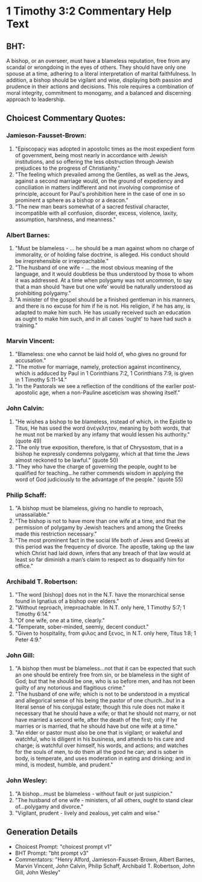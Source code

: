 # 1 Timothy 3:2 Commentary Help Text

## BHT:
A bishop, or an overseer, must have a blameless reputation, free from any scandal or wrongdoing in the eyes of others. They should have only one spouse at a time, adhering to a literal interpretation of marital faithfulness. In addition, a bishop should be vigilant and wise, displaying both passion and prudence in their actions and decisions. This role requires a combination of moral integrity, commitment to monogamy, and a balanced and discerning approach to leadership.

## Choicest Commentary Quotes:
### Jamieson-Fausset-Brown:
1. "Episcopacy was adopted in apostolic times as the most expedient form of government, being most nearly in accordance with Jewish institutions, and so offering the less obstruction through Jewish prejudices to the progress of Christianity."
2. "The feeling which prevailed among the Gentiles, as well as the Jews, against a second marriage would, on the ground of expediency and conciliation in matters indifferent and not involving compromise of principle, account for Paul's prohibition here in the case of one in so prominent a sphere as a bishop or a deacon."
3. "The new man bears somewhat of a sacred festival character, incompatible with all confusion, disorder, excess, violence, laxity, assumption, harshness, and meanness."

### Albert Barnes:
1. "Must be blameless - ... he should be a man against whom no charge of immorality, or of holding false doctrine, is alleged. His conduct should be irreprehensible or irreproachable."
2. "The husband of one wife - ... the most obvious meaning of the language, and it would doubtless be thus understood by those to whom it was addressed. At a time when polygamy was not uncommon, to say that a man should 'have but one wife' would be naturally understood as prohibiting polygamy."
3. "A minister of the gospel should be a finished gentleman in his manners, and there is no excuse for him if he is not. His religion, if he has any, is adapted to make him such. He has usually received such an education as ought to make him such, and in all cases 'ought' to have had such a training."

### Marvin Vincent:
1. "Blameless: one who cannot be laid hold of, who gives no ground for accusation."
2. "The motive for marriage, namely, protection against incontinency, which is adduced by Paul in 1 Corinthians 7:2, 1 Corinthians 7:9, is given in 1 Timothy 5:11-14."
3. "In the Pastorals we see a reflection of the conditions of the earlier post-apostolic age, when a non-Pauline asceticism was showing itself."

### John Calvin:
1. "He wishes a bishop to be blameless, instead of which, in the Epistle to Titus, He has used the word ἀνέγκλητον, meaning by both words, that he must not be marked by any infamy that would lessen his authority." (quote 49)
2. "The only true exposition, therefore, is that of Chrysostom, that in a bishop he expressly condemns polygamy, which at that time the Jews almost reckoned to be lawful." (quote 50)
3. "They who have the charge of governing the people, ought to be qualified for teaching...he rather commends wisdom in applying the word of God judiciously to the advantage of the people." (quote 55)

### Philip Schaff:
1. "A bishop must be blameless, giving no handle to reproach, unassailable."
2. "The bishop is not to have more than one wife at a time, and that the permission of polygamy by Jewish teachers and among the Greeks made this restriction necessary."
3. "The most prominent fact in the social life both of Jews and Greeks at this period was the frequency of divorce. The apostle, taking up the law which Christ had laid down, infers that any breach of that law would at least so far diminish a man’s claim to respect as to disqualify him for office."

### Archibald T. Robertson:
1. "The word [bishop] does not in the N.T. have the monarchical sense found in Ignatius of a bishop over elders." 
2. "Without reproach, irreproachable. In N.T. only here, 1 Timothy 5:7; 1 Timothy 6:14."
3. "Of one wife, one at a time, clearly."
4. "Temperate, sober-minded, seemly, decent conduct."
5. "Given to hospitality, from φιλος and ξενος, in N.T. only here, Titus 1:8; 1 Peter 4:9."

### John Gill:
1. "A bishop then must be blameless...not that it can be expected that such an one should be entirely free from sin, or be blameless in the sight of God; but that he should be one, who is so before men, and has not been guilty of any notorious and flagitious crime."
2. "The husband of one wife; which is not to be understood in a mystical and allegorical sense of his being the pastor of one church...but in a literal sense of his conjugal estate; though this rule does not make it necessary that he should have a wife; or that he should not marry, or not have married a second wife, after the death of the first; only if he marries or is married, that he should have but one wife at a time."
3. "An elder or pastor must also be one that is vigilant; or wakeful and watchful, who is diligent in his business, and attends to his care and charge; is watchful over himself, his words, and actions; and watches for the souls of men, to do them all the good he can; and is sober in body, is temperate, and uses moderation in eating and drinking; and in mind, is modest, humble, and prudent."

### John Wesley:
1. "A bishop...must be blameless - without fault or just suspicion."
2. "The husband of one wife - ministers, of all others, ought to stand clear of...polygamy and divorce."
3. "Vigilant, prudent - lively and zealous, yet calm and wise."


## Generation Details
- Choicest Prompt: "choicest prompt v1"
- BHT Prompt: "bht prompt v3"
- Commentators: "Henry Alford, Jamieson-Fausset-Brown, Albert Barnes, Marvin Vincent, John Calvin, Philip Schaff, Archibald T. Robertson, John Gill, John Wesley"
